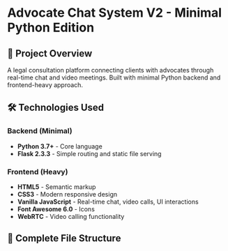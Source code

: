 # Advocate Chat System V2 - Minimal Python Edition

## 🚀 Project Overview
A legal consultation platform connecting clients with advocates through real-time chat and video meetings. Built with minimal Python backend and frontend-heavy approach.

## 🛠️ Technologies Used

### **Backend (Minimal)**
- **Python 3.7+** - Core language
- **Flask 2.3.3** - Simple routing and static file serving

### **Frontend (Heavy)**
- **HTML5** - Semantic markup
- **CSS3** - Modern responsive design
- **Vanilla JavaScript** - Real-time chat, video calls, UI interactions
- **Font Awesome 6.0** - Icons
- **WebRTC** - Video calling functionality

## 📁 Complete File Structure

